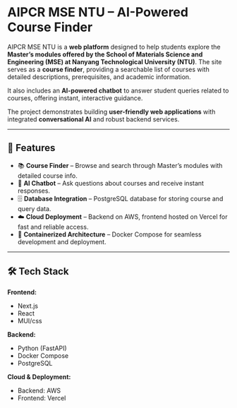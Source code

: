 # AIPCR MSE NTU – AI-Powered Course Finder

AIPCR MSE NTU is a **web platform** designed to help students explore the **Master’s modules offered by the School of Materials Science and Engineering (MSE) at Nanyang Technological University (NTU)**. The site serves as a **course finder**, providing a searchable list of courses with detailed descriptions, prerequisites, and academic information.  

It also includes an **AI-powered chatbot** to answer student queries related to courses, offering instant, interactive guidance.

The project demonstrates building **user-friendly web applications** with integrated **conversational AI** and robust backend services.

---

## 🚀 Features

- 📚 **Course Finder** – Browse and search through Master’s modules with detailed course info.  
- 🤖 **AI Chatbot** – Ask questions about courses and receive instant responses.  
- 🗄️ **Database Integration** – PostgreSQL database for storing course and query data.  
- ☁️ **Cloud Deployment** – Backend on AWS, frontend hosted on Vercel for fast and reliable access.  
- 🐳 **Containerized Architecture** – Docker Compose for seamless development and deployment.

---

## 🛠️ Tech Stack

**Frontend:**  
- Next.js  
- React  
- MUI/css

**Backend:**  
- Python (FastAPI)  
- Docker Compose  
- PostgreSQL  

**Cloud & Deployment:**  
- Backend: AWS  
- Frontend: Vercel  
